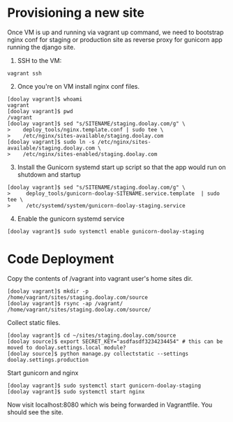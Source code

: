 Provisioning a new site
=======================

Once VM is up and running via vagrant up command, we need to bootstrap nginx conf for staging or production site as reverse proxy for gunicorn app running the django site.


1. SSH to the VM:

```
vagrant ssh
```
2. Once you're on VM install nginx conf files.
```
[doolay vagrant]$ whoami
vagrant
[doolay vagrant]$ pwd
/vagrant
[doolay vagrant]$ sed "s/SITENAME/staging.doolay.com/g" \
>    deploy_tools/nginx.template.conf | sudo tee \
>    /etc/nginx/sites-available/staging.doolay.com
[doolay vagrant]$ sudo ln -s /etc/nginx/sites-available/staging.doolay.com \
>    /etc/nginx/sites-enabled/staging.doolay.com
```
3. Install the Gunicorn systemd start up script so that the app would run on shutdown and startup
```
[doolay vagrant]$ sed "s/SITENAME/staging.doolay.com/g" \
>     deploy_tools/gunicorn-doolay-SITENAME.service.template  | sudo tee \
>     /etc/systemd/system/gunicorn-doolay-staging.service
```
4. Enable the gunicorn systemd service
```
[doolay vagrant]$ sudo systemctl enable gunicorn-doolay-staging
```


Code Deployment
===============
Copy the contents of /vagrant into vagrant user's home sites dir.
```
[doolay vagrant]$ mkdir -p /home/vagrant/sites/staging.doolay.com/source
[doolay vagrant]$ rsync -ap /vagrant/ /home/vagrant/sites/staging.doolay.com/source/
```

Collect static files.
```
[doolay vagrant]$ cd ~/sites/staging.doolay.com/source
[doolay source]$ export SECRET_KEY="asdfasdf3234234454" # this can be moved to doolay.settings.local module?
[doolay source]$ python manage.py collectstatic --settings doolay.settings.production
```

Start gunicorn and nginx
```
[doolay vagrant]$ sudo systemctl start gunicorn-doolay-staging
[doolay vagrant]$ sudo systemctl start nginx
```

Now visit localhost:8080 which wis being forwarded in Vagrantfile. You should see the site.




